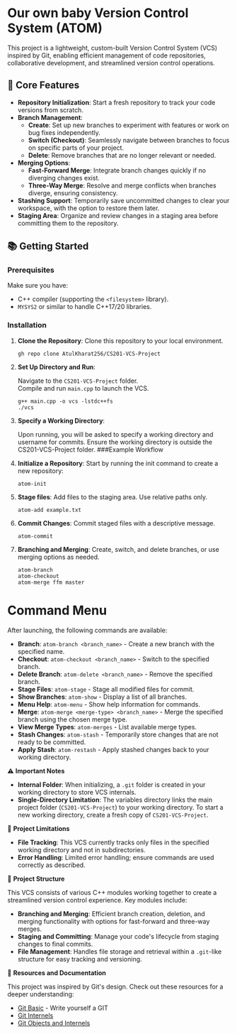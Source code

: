 # **Our own baby Version Control System (ATOM)**

This project is a lightweight, custom-built Version Control System (VCS) inspired by Git, enabling efficient management of code repositories, collaborative development, and streamlined version control operations.

## 🚀 **Core Features**

- **Repository Initialization**: Start a fresh repository to track your code versions from scratch.
- **Branch Management**:
  - **Create**: Set up new branches to experiment with features or work on bug fixes independently.
  - **Switch (Checkout)**: Seamlessly navigate between branches to focus on specific parts of your project.
  - **Delete**: Remove branches that are no longer relevant or needed.
- **Merging Options**:
  - **Fast-Forward Merge**: Integrate branch changes quickly if no diverging changes exist.
  - **Three-Way Merge**: Resolve and merge conflicts when branches diverge, ensuring consistency.
- **Stashing Support**: Temporarily save uncommitted changes to clear your workspace, with the option to restore them later.
- **Staging Area**: Organize and review changes in a staging area before committing them to the repository.

## 📚 **Getting Started**

### Prerequisites
Make sure you have:
- C++ compiler (supporting the `<filesystem>` library).
- `MYSYS2` or similar to handle C++17/20 libraries.

### Installation

1. **Clone the Repository**: 
     Clone this repository to your local environment.
  
     ```shell
     gh repo clone AtulKharat256/CS201-VCS-Project
2. **Set Up Directory and Run**:

    Navigate to the `CS201-VCS-Project` folder.  
    Compile and run `main.cpp` to launch the VCS.
    
    ```shell
    g++ main.cpp -o vcs -lstdc++fs
    ./vcs
3. **Specify a Working Directory**:

    Upon running, you will be asked to specify a working directory and username for commits.
    Ensure the working directory is outside the CS201-VCS-Project folder.
###Example Workflow

1. **Initialize a Repository**:
    Start by running the init command to create a new repository:
    ```shell
    atom-init
2. **Stage files**:
    Add files to the staging area. Use relative paths only.
    ```shell
    atom-add example.txt
3. **Commit Changes**:
    Commit staged files with a descriptive message.
    ```shell
    atom-commit
4. **Branching and Merging**:
    Create, switch, and delete branches, or use merging options as needed.
    ```shell
    atom-branch
    atom-checkout
    atom-merge ffm master
# Command Menu

After launching, the following commands are available:

- **Branch**: `atom-branch <branch_name>` - Create a new branch with the specified name.
- **Checkout**: `atom-checkout <branch_name>` - Switch to the specified branch.
- **Delete Branch**: `atom-delete <branch_name>` - Remove the specified branch.
- **Stage Files**: `atom-stage` - Stage all modified files for commit.
- **Show Branches**: `atom-show` - Display a list of all branches.
- **Menu Help**: `atom-menu` - Show help information for commands.
- **Merge**: `atom-merge <merge-type> <branch_name>` - Merge the specified branch using the chosen merge type.
- **View Merge Types**: `atom-merges` - List available merge types.
- **Stash Changes**: `atom-stash` - Temporarily store changes that are not ready to be committed.
- **Apply Stash**: `atom-restash` - Apply stashed changes back to your working directory.

⚠️ **Important Notes**

- **Internal Folder**: When initializing, a `.git` folder is created in your working directory to store VCS internals.
- **Single-Directory Limitation**: The variables directory links the main project folder (`CS201-VCS-Project`) to your working directory. To start a new working directory, create a fresh copy of `CS201-VCS-Project`.

🔧 **Project Limitations**

- **File Tracking**: This VCS currently tracks only files in the specified working directory and not in subdirectories.
- **Error Handling**: Limited error handling; ensure commands are used correctly as described.

🧩 **Project Structure**

This VCS consists of various C++ modules working together to create a streamlined version control experience. Key modules include:

- **Branching and Merging**: Efficient branch creation, deletion, and merging functionality with options for fast-forward and three-way merges.
- **Staging and Committing**: Manage your code's lifecycle from staging changes to final commits.
- **File Management**: Handles file storage and retrieval within a `.git`-like structure for easy tracking and versioning.

📖 **Resources and Documentation**

This project was inspired by Git's design. Check out these resources for a deeper understanding:

- [Git Basic](https://wyag.thb.lt/#GitRepository) - Write yourself a GIT
- [Git Internels](https://www.leshenko.net/p/ugit/)
- [Git Objects and Internels](https://git-scm.com/book/en/v2/Git-Internals-Git-Objects)


    
    
    
    


